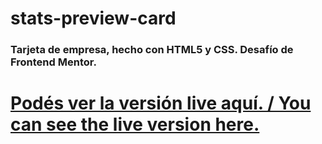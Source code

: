 # stats-preview-card
### Tarjeta de empresa, hecho con HTML5 y CSS. Desafío de Frontend Mentor.

# [Podés ver la versión live aquí. / You can see the live version here.](https://ulises1122.github.io/stats-preview-card/)
